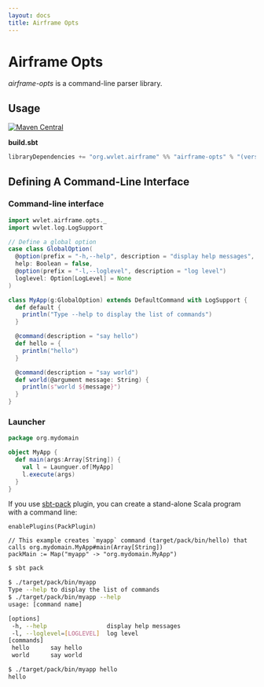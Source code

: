 ```yaml
---
layout: docs
title: Airframe Opts
---
```


# Airframe Opts

*airframe-opts* is a command-line parser library.

## Usage
[![Maven Central](https://maven-badges.herokuapp.com/maven-central/org.wvlet.airframe/airframe-opts_2.12/badge.svg)](http://central.maven.org/maven2/org/wvlet/airframe/airframe-opts_2.12/)

**build.sbt**

```scala
libraryDependencies += "org.wvlet.airframe" %% "airframe-opts" % "(version)"
```


## Defining A Command-Line Interface


### Command-line interface 
```scala
import wvlet.airframe.opts._
import wvlet.log.LogSupport

// Define a global option
case class GlobalOption(
  @option(prefix = "-h,--help", description = "display help messages", isHelp = true) 
  help: Boolean = false,
  @option(prefix = "-l,--loglevel", description = "log level") 
  loglevel: Option[LogLevel] = None
)

class MyApp(g:GlobalOption) extends DefaultCommand with LogSupport {
  def default {
    println("Type --help to display the list of commands")
  }

  @command(description = "say hello")
  def hello = {
    println("hello")
  }

  @command(description = "say world")
  def world(@argument message: String) {
    println(s"world ${message}")
  }
}
```

### Launcher 

```scala
package org.mydomain

object MyApp {
  def main(args:Array[String]) {
    val l = Launguer.of[MyApp]
    l.execute(args)
  }
}
```

If you use [sbt-pack](https://github.com/xerial/sbt-pack) plugin, you can create a stand-alone Scala program with a command line: 
```aidl
enablePlugins(PackPlugin)

// This example creates `myapp` command (target/pack/bin/hello) that calls org.mydomain.MyApp#main(Array[String]) 
packMain := Map("myapp" -> "org.mydomain.MyApp")
```

```sh
$ sbt pack

$ ./target/pack/bin/myapp 
Type --help to display the list of commands
$ ./target/pack/bin/myapp --help
usage: [command name]

[options]
 -h, --help                 display help messages
 -l, --loglevel=[LOGLEVEL]  log level 
[commands]
 hello      say hello
 world     	say world

$ ./target/pack/bin/myapp hello
hello
```
